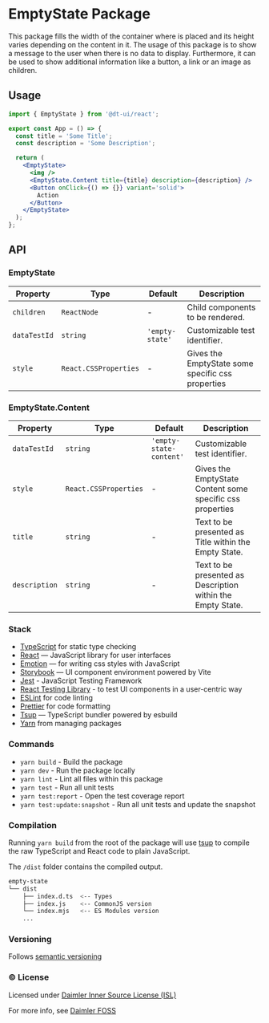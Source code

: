 # EmptyState Package

This package fills the width of the container where is placed and its height varies depending on the content in it.
The usage of this package is to show a message to the user when there is no data to display.
Furthermore, it can be used to show additional information like a button, a link or an image as children.

## Usage

```jsx
import { EmptyState } from '@dt-ui/react';

export const App = () => {
  const title = 'Some Title';
  const description = 'Some Description';

  return (
    <EmptyState>
      <img />
      <EmptyState.Content title={title} description={description} />
      <Button onClick={() => {}} variant='solid'>
        Action
      </Button>
    </EmptyState>
  );
};
```

## API

### EmptyState

| Property     | Type                  | Default         | Description                                       |
| ------------ | --------------------- | --------------- | ------------------------------------------------- |
| `children`   | `ReactNode`           | -               | Child components to be rendered.                  |
| `dataTestId` | `string`              | `'empty-state'` | Customizable test identifier.                     |
| `style`      | `React.CSSProperties` | -               | Gives the EmptyState some specific css properties |

### EmptyState.Content

| Property      | Type                  | Default                 | Description                                                 |
| ------------- | --------------------- | ----------------------- | ----------------------------------------------------------- |
| `dataTestId`  | `string`              | `'empty-state-content'` | Customizable test identifier.                               |
| `style`       | `React.CSSProperties` | -                       | Gives the EmptyState Content some specific css properties   |
| `title`       | `string`              | -                       | Text to be presented as Title within the Empty State.       |
| `description` | `string`              | -                       | Text to be presented as Description within the Empty State. |

### Stack

- [TypeScript](https://www.typescriptlang.org/) for static type checking
- [React](https://reactjs.org/) — JavaScript library for user interfaces
- [Emotion](https://emotion.sh/docs/introduction) — for writing css styles with JavaScript
- [Storybook](https://storybook.js.org/) — UI component environment powered by Vite
- [Jest](https://jestjs.io/) - JavaScript Testing Framework
- [React Testing Library](https://testing-library.com/) - to test UI components in a user-centric way
- [ESLint](https://eslint.org/) for code linting
- [Prettier](https://prettier.io) for code formatting
- [Tsup](https://github.com/egoist/tsup) — TypeScript bundler powered by esbuild
- [Yarn](https://yarnpkg.com/) from managing packages

### Commands

- `yarn build` - Build the package
- `yarn dev` - Run the package locally
- `yarn lint` - Lint all files within this package
- `yarn test` - Run all unit tests
- `yarn test:report` - Open the test coverage report
- `yarn test:update:snapshot` - Run all unit tests and update the snapshot

### Compilation

Running `yarn build` from the root of the package will use [tsup](https://tsup.egoist.dev/) to compile the raw TypeScript and React code to plain JavaScript.

The `/dist` folder contains the compiled output.

```bash
empty-state
└── dist
    ├── index.d.ts  <-- Types
    ├── index.js    <-- CommonJS version
    └── index.mjs   <-- ES Modules version
    ...
```

### Versioning

Follows [semantic versioning](https://semver.org/)

### &copy; License

Licensed under [Daimler Inner Source License (ISL)](LICENSE.md)

For more info, see [Daimler FOSS](https://git.t3.daimlertruck.com/tbf/daimler-inner-source-license)
